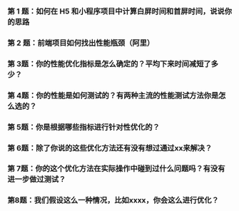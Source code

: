 ### 第 1 题：如何在 H5 和小程序项目中计算白屏时间和首屏时间，说说你的思路



### 第 2 题：前端项目如何找出性能瓶颈（阿里）



### 第 3题：你的性能优化指标是怎么确定的？平均下来时间减短了多少？
### 第 4题：你的性能是如何测试的？有两种主流的性能测试方法你是怎么选的？
### 第 5题：你是根据哪些指标进行针对性优化的？
### 第 6题：除了你说的这些优化方法还有没有想过通过xx来解决？
### 第 7题：你的这个优化方法在实际操作中碰到过什么问题吗？有没有进一步做过测试？
### 第8题：我们假设这么一种情况，比如xxxx，你会这么进行优化？